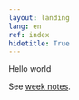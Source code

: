 ```yaml
---
layout: landing
lang: en
ref: index
hidetitle: True
---
```


Hello world

See [week notes]({{site.baseurl}}/en/updates).
